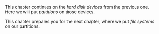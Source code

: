 This chapter continues on the *hard disk devices* from the previous one. Here we will put *partitions* on those devices.

This chapter prepares you for the next chapter, where we put *file systems* on our partitions.

